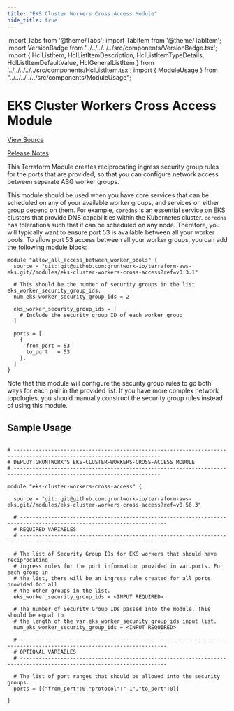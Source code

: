```yaml
---
title: "EKS Cluster Workers Cross Access Module"
hide_title: true
---
```


import Tabs from '@theme/Tabs';
import TabItem from '@theme/TabItem';
import VersionBadge from '../../../../../src/components/VersionBadge.tsx';
import { HclListItem, HclListItemDescription, HclListItemTypeDetails, HclListItemDefaultValue, HclGeneralListItem } from '../../../../../src/components/HclListItem.tsx';
import { ModuleUsage } from "../../../../../src/components/ModuleUsage";

<VersionBadge repoTitle="Amazon EKS" version="0.56.3" />

# EKS Cluster Workers Cross Access Module

<a href="https://github.com/gruntwork-io/terraform-aws-eks/tree/master/modules/eks-cluster-workers-cross-access" className="link-button" title="View the source code for this module in GitHub.">View Source</a>

<a href="https://github.com/gruntwork-io/terraform-aws-eks/releases?q=" className="link-button" title="Release notes for only the service catalog versions which impacted this service.">Release Notes</a>

This Terraform Module creates reciprocating ingress security group rules for the ports that are provided, so that you
can configure network access between separate ASG worker groups.

This module should be used when you have core services that can be scheduled on any of your available worker groups, and
services on either group depend on them. For example, `coredns` is an essential service on EKS clusters that provide DNS
capabilities within the Kubernetes cluster. `coredns` has tolerations such that it can be scheduled on any node.
Therefore, you will typically want to ensure port 53 is available between all your worker pools. To allow port 53 access
between all your worker groups, you can add the following module block:

```hcl
module "allow_all_access_between_worker_pools" {
  source = "git::git@github.com:gruntwork-io/terraform-aws-eks.git//modules/eks-cluster-workers-cross-access?ref=v0.3.1"

  # This should be the number of security groups in the list eks_worker_security_group_ids.
  num_eks_worker_security_group_ids = 2

  eks_worker_security_group_ids = [
    # Include the security group ID of each worker group
  ]

  ports = [
    {
      from_port = 53
      to_port   = 53
    },
  ]
}
```

Note that this module will configure the security group rules to go both ways for each pair in the provided list. If you
have more complex network topologies, you should manually construct the security group rules instead of using this
module.

## Sample Usage

<ModuleUsage>

```hcl title="main.tf"

# ---------------------------------------------------------------------------------------------------------------------
# DEPLOY GRUNTWORK'S EKS-CLUSTER-WORKERS-CROSS-ACCESS MODULE
# ---------------------------------------------------------------------------------------------------------------------

module "eks-cluster-workers-cross-access" {

  source = "git::git@github.com:gruntwork-io/terraform-aws-eks.git//modules/eks-cluster-workers-cross-access?ref=v0.56.3"

  # ---------------------------------------------------------------------------------------------------------------------
  # REQUIRED VARIABLES
  # ---------------------------------------------------------------------------------------------------------------------

  # The list of Security Group IDs for EKS workers that should have reciprocating
  # ingress rules for the port information provided in var.ports. For each group in
  # the list, there will be an ingress rule created for all ports provided for all
  # the other groups in the list.
  eks_worker_security_group_ids = <INPUT REQUIRED>

  # The number of Security Group IDs passed into the module. This should be equal to
  # the length of the var.eks_worker_security_group_ids input list.
  num_eks_worker_security_group_ids = <INPUT REQUIRED>

  # ---------------------------------------------------------------------------------------------------------------------
  # OPTIONAL VARIABLES
  # ---------------------------------------------------------------------------------------------------------------------

  # The list of port ranges that should be allowed into the security groups.
  ports = [{"from_port":0,"protocol":"-1","to_port":0}]

}

```

</ModuleUsage>


<!-- ##DOCS-SOURCER-START
{
  "originalSources": [
    "https://github.com/gruntwork-io/terraform-aws-eks/tree/master/modules/eks-cluster-workers-cross-access/readme.md",
    "https://github.com/gruntwork-io/terraform-aws-eks/tree/master/modules/eks-cluster-workers-cross-access/variables.tf",
    "https://github.com/gruntwork-io/terraform-aws-eks/tree/master/modules/eks-cluster-workers-cross-access/outputs.tf"
  ],
  "sourcePlugin": "module-catalog-api",
  "hash": "1c7815d7c176deb48be9f3af57c9aae7"
}
##DOCS-SOURCER-END -->
